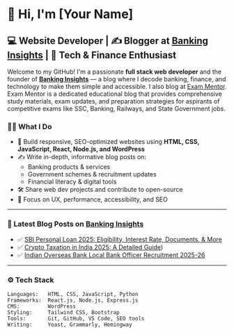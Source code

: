 # 👋 Hi, I'm [Your Name]

## 💻 Website Developer | ✍️ Blogger at [Banking Insights](https://bankinginsights.blog) | 🚀 Tech & Finance Enthusiast

Welcome to my GitHub! I'm a passionate **full stack web developer** and the founder of **[Banking Insights](https://bankinginsights.blog)** — a blog where I decode banking, finance, and technology to make them simple and accessible. I also blog at [Exam Mentor](https://exammentor.org/). Exam Mentor is a dedicated educational blog that provides comprehensive study materials, exam updates, and preparation strategies for aspirants of competitive exams like SSC, Banking, Railways, and State Government jobs. 

### 🧑‍💻 What I Do

- 🔧 Build responsive, SEO-optimized websites using **HTML, CSS, JavaScript, React, Node.js, and WordPress**
- ✍️ Write in-depth, informative blog posts on:
  - Banking products & services
  - Government schemes & recruitment updates
  - Financial literacy & digital tools
- 🛠️ Share web dev projects and contribute to open-source
- 🎯 Focus on UX, performance, accessibility, and SEO

---

### 📝 Latest Blog Posts on [Banking Insights](https://bankinginsights.blog)


- ✅ [SBI Personal Loan 2025: Eligibility, Interest Rate, Documents, & More](https://bankinginsights.blog/sbi-personal-loan-features-eligibility-interest-rates-and-more-2025-guide/)
- ✅ [Crypto Taxation in India 2025: A Detailed Guide](https://bankinginsights.blog/crypto-taxation-in-india-2025-complete-guide-to-laws-rates-and-compliance/))
- ✅ [Indian Overseas Bank Local Bank Officer Recruitment 2025-26](https://bankinginsights.blog/iob-recruitment-2025/)

---

### ⚙️ Tech Stack

```plaintext
Languages:   HTML, CSS, JavaScript, Python  
Frameworks:  React.js, Node.js, Express.js  
CMS:         WordPress  
Styling:     Tailwind CSS, Bootstrap  
Tools:       Git, GitHub, VS Code, SEO tools  
Writing:     Yoast, Grammarly, Hemingway  
